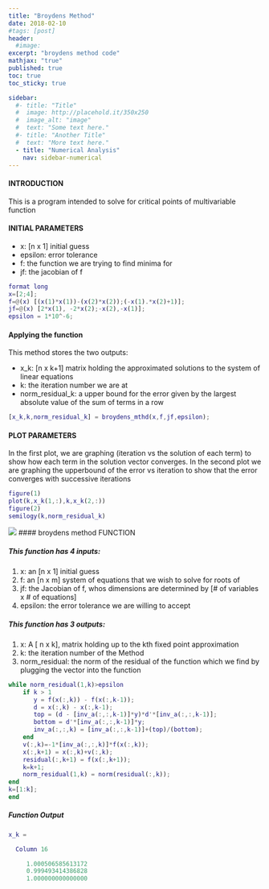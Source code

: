 ```yaml
---
title: "Broydens Method"
date: 2018-02-10
#tags: [post]
header:
  #image:
excerpt: "broydens method code"
mathjax: "true"
published: true
toc: true
toc_sticky: true

sidebar:
  #- title: "Title"
  #  image: http://placehold.it/350x250
  #  image_alt: "image"
  #  text: "Some text here."
  #- title: "Another Title"
  #  text: "More text here."
  - title: "Numerical Analysis"
    nav: sidebar-numerical
---
```

#### INTRODUCTION
This is a program intended to solve for critical points of multivariable function

#### INITIAL PARAMETERS
* x: [n x 1] initial guess
* epsilon: error tolerance
* f: the function we are trying to find minima for
* jf: the jacobian of f

```matlab
format long
x=[2;4];
f=@(x) [(x(1)*x(1))-(x(2)*x(2));(-x(1).*x(2)+1)];
jf=@(x) [2*x(1), -2*x(2);-x(2),-x(1)];
epsilon = 1*10^-6;
```

#### Applying the function
This method stores the two outputs:
* x_k: [n x k+1] matrix holding the approximated solutions to the system of linear equations
* k: the iteration number we are at
* norm_residual_k: a upper bound for the error given by the largest absolute value of the sum of terms in a row


```matlab
[x_k,k,norm_residual_k] = broydens_mthd(x,f,jf,epsilon);
```
#### PLOT PARAMETERS
In the first plot, we are graphing (iteration vs the solution of each term) to show how each term
in the solution vector converges.
In the second plot we are graphing the upperbound of the error vs iteration to show that the error converges
with successive iterations

```matlab
figure(1)
plot(k,x_k(1,:),k,x_k(2,:))
figure(2)
semilogy(k,norm_residual_k)
```
<img src="{{ site.baseurl }}/images/numerical_analysis/linear_methods/square_root_approximation/approximation_vs_error.png">
#### broydens method FUNCTION

##### This function has 4 inputs:
1. x: an [n x 1] initial guess
2. f: an [n x m] system of equations that we wish to solve for roots of
3. jf: the Jacobian of f, whos dimensions are determined by [# of variables x # of equations]
4. epsilon: the error tolerance we are willing to accept

##### This function has 3 outputs:
1. x: A [ n x k], matrix holding up to the kth fixed point approximation
2. k: the iteration number of the Method
3. norm_residual: the norm of the residual of the function which we find by plugging the vector into the function

```matlab
while norm_residual(1,k)>epsilon
    if k > 1
       y = f(x(:,k)) - f(x(:,k-1));
       d = x(:,k) - x(:,k-1);
       top = (d - [inv_a(:,:,k-1)]*y)*d'*[inv_a(:,:,k-1)];
       bottom = d'*[inv_a(:,:,k-1)]*y;
       inv_a(:,:,k) = [inv_a(:,:,k-1)]+(top)/(bottom);
    end
    v(:,k)=-1*[inv_a(:,:,k)]*f(x(:,k));
    x(:,k+1) = x(:,k)+v(:,k);
    residual(:,k+1) = f(x(:,k+1));
    k=k+1;
    norm_residual(1,k) = norm(residual(:,k));
end
k=[1:k];
end
```
##### Function Output

```matlab
x_k =

  Column 16

     1.000506585613172
     0.999493414386828
     1.000000000000000

```
